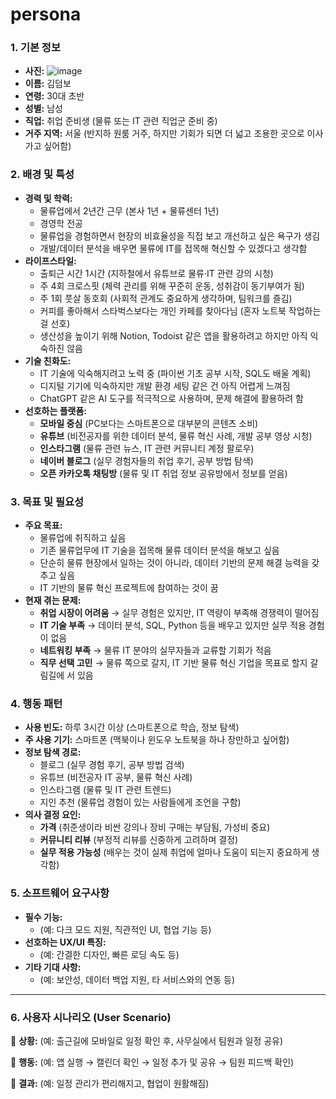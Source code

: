 # persona

### **1. 기본 정보**

- **사진:** ![image](https://aicreation-file.miricanvas.com/images/txt2img/2025/02/17/11/c1be0fcd-ef07-431d-8ad7-25207dab39e9.jpg?mode=modal)
- **이름:** 김덤보
- **연령:** 30대 초반
- **성별:** 남성
- **직업:** 취업 준비생 (물류 또는 IT 관련 직업군 준비 중)
- **거주 지역:** 서울 (반지하 원룸 거주, 하지만 기회가 되면 더 넓고 조용한 곳으로 이사 가고 싶어함)

### **2. 배경 및 특성**

- **경력 및 학력:**
    - 물류업에서 2년간 근무 (본사 1년 + 물류센터 1년)
    - 경영학 전공
    - 물류업을 경험하면서 현장의 비효율성을 직접 보고 개선하고 싶은 욕구가 생김
    - 개발/데이터 분석을 배우면 물류에 IT를 접목해 혁신할 수 있겠다고 생각함
- **라이프스타일:**
    - 출퇴근 시간 1시간 (지하철에서 유튜브로 물류·IT 관련 강의 시청)
    - 주 4회 크로스핏 (체력 관리를 위해 꾸준히 운동, 성취감이 동기부여가 됨)
    - 주 1회 풋살 동호회 (사회적 관계도 중요하게 생각하며, 팀워크를 즐김)
    - 커피를 좋아해서 스타벅스보다는 개인 카페를 찾아다님 (혼자 노트북 작업하는 걸 선호)
    - 생산성을 높이기 위해 Notion, Todoist 같은 앱을 활용하려고 하지만 아직 익숙하진 않음
- **기술 친화도:**
    - IT 기술에 익숙해지려고 노력 중 (파이썬 기초 공부 시작, SQL도 배울 계획)
    - 디지털 기기에 익숙하지만 개발 환경 세팅 같은 건 아직 어렵게 느껴짐
    - ChatGPT 같은 AI 도구를 적극적으로 사용하며, 문제 해결에 활용하려 함
- **선호하는 플랫폼:**
    - **모바일 중심** (PC보다는 스마트폰으로 대부분의 콘텐츠 소비)
    - **유튜브** (비전공자를 위한 데이터 분석, 물류 혁신 사례, 개발 공부 영상 시청)
    - **인스타그램** (물류 관련 뉴스, IT 관련 커뮤니티 계정 팔로우)
    - **네이버 블로그** (실무 경험자들의 취업 후기, 공부 방법 탐색)
    - **오픈 카카오톡 채팅방** (물류 및 IT 취업 정보 공유방에서 정보를 얻음)

### **3. 목표 및 필요성**

- **주요 목표:**
    - 물류업에 취직하고 싶음
    - 기존 물류업무에 IT 기술을 접목해 물류 데이터 분석을 해보고 싶음
    - 단순히 물류 현장에서 일하는 것이 아니라, 데이터 기반의 문제 해결 능력을 갖추고 싶음
    - IT 기반의 물류 혁신 프로젝트에 참여하는 것이 꿈
- **현재 겪는 문제:**
    - **취업 시장이 어려움** → 실무 경험은 있지만, IT 역량이 부족해 경쟁력이 떨어짐
    - **IT 기술 부족** → 데이터 분석, SQL, Python 등을 배우고 있지만 실무 적용 경험이 없음
    - **네트워킹 부족** → 물류 IT 분야의 실무자들과 교류할 기회가 적음
    - **직무 선택 고민** → 물류 쪽으로 갈지, IT 기반 물류 혁신 기업을 목표로 할지 갈림길에 서 있음

### **4. 행동 패턴**

- **사용 빈도:** 하루 3시간 이상 (스마트폰으로 학습, 정보 탐색)
- **주 사용 기기:** 스마트폰 (맥북이나 윈도우 노트북을 하나 장만하고 싶어함)
- **정보 탐색 경로:**
    - 블로그 (실무 경험 후기, 공부 방법 검색)
    - 유튜브 (비전공자 IT 공부, 물류 혁신 사례)
    - 인스타그램 (물류 및 IT 관련 트렌드)
    - 지인 추천 (물류업 경험이 있는 사람들에게 조언을 구함)
- **의사 결정 요인:**
    - **가격** (취준생이라 비싼 강의나 장비 구매는 부담됨, 가성비 중요)
    - **커뮤니티 리뷰** (부정적 리뷰를 신중하게 고려하며 결정)
    - **실무 적용 가능성** (배우는 것이 실제 취업에 얼마나 도움이 되는지 중요하게 생각함)

### 5. 소프트웨어 요구사항

- **필수 기능:**
    - (예: 다크 모드 지원, 직관적인 UI, 협업 기능 등)
- **선호하는 UX/UI 특징:**
    - (예: 간결한 디자인, 빠른 로딩 속도 등)
- **기타 기대 사항:**
    - (예: 보안성, 데이터 백업 지원, 타 서비스와의 연동 등)

---

### 6. 사용자 시나리오 (User Scenario)

📌 **상황:** (예: 출근길에 모바일로 일정 확인 후, 사무실에서 팀원과 일정 공유)

📌 **행동:** (예: 앱 실행 → 캘린더 확인 → 일정 추가 및 공유 → 팀원 피드백 확인)

📌 **결과:** (예: 일정 관리가 편리해지고, 협업이 원활해짐)

